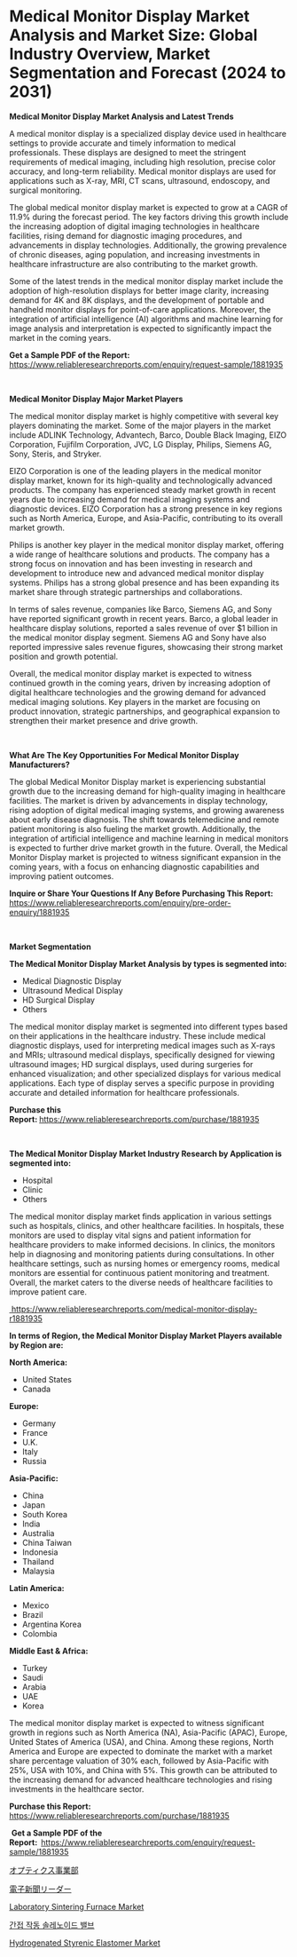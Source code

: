 <p><h1>Medical Monitor Display Market Analysis and Market Size: Global Industry Overview, Market Segmentation and Forecast (2024 to 2031)</h1></p><p><strong>Medical Monitor Display Market Analysis and Latest Trends</strong></p>
<p><p>A medical monitor display is a specialized display device used in healthcare settings to provide accurate and timely information to medical professionals. These displays are designed to meet the stringent requirements of medical imaging, including high resolution, precise color accuracy, and long-term reliability. Medical monitor displays are used for applications such as X-ray, MRI, CT scans, ultrasound, endoscopy, and surgical monitoring.</p><p>The global medical monitor display market is expected to grow at a CAGR of 11.9% during the forecast period. The key factors driving this growth include the increasing adoption of digital imaging technologies in healthcare facilities, rising demand for diagnostic imaging procedures, and advancements in display technologies. Additionally, the growing prevalence of chronic diseases, aging population, and increasing investments in healthcare infrastructure are also contributing to the market growth.</p><p>Some of the latest trends in the medical monitor display market include the adoption of high-resolution displays for better image clarity, increasing demand for 4K and 8K displays, and the development of portable and handheld monitor displays for point-of-care applications. Moreover, the integration of artificial intelligence (AI) algorithms and machine learning for image analysis and interpretation is expected to significantly impact the market in the coming years.</p></p>
<p><strong>Get a Sample PDF of the Report:&nbsp;</strong> <a href="https://www.reliableresearchreports.com/enquiry/request-sample/1881935">https://www.reliableresearchreports.com/enquiry/request-sample/1881935</a></p>
<p>&nbsp;</p>
<p><strong>Medical Monitor Display Major Market Players</strong></p>
<p><p>The medical monitor display market is highly competitive with several key players dominating the market. Some of the major players in the market include ADLINK Technology, Advantech, Barco, Double Black Imaging, EIZO Corporation, Fujifilm Corporation, JVC, LG Display, Philips, Siemens AG, Sony, Steris, and Stryker.</p><p>EIZO Corporation is one of the leading players in the medical monitor display market, known for its high-quality and technologically advanced products. The company has experienced steady market growth in recent years due to increasing demand for medical imaging systems and diagnostic devices. EIZO Corporation has a strong presence in key regions such as North America, Europe, and Asia-Pacific, contributing to its overall market growth.</p><p>Philips is another key player in the medical monitor display market, offering a wide range of healthcare solutions and products. The company has a strong focus on innovation and has been investing in research and development to introduce new and advanced medical monitor display systems. Philips has a strong global presence and has been expanding its market share through strategic partnerships and collaborations.</p><p>In terms of sales revenue, companies like Barco, Siemens AG, and Sony have reported significant growth in recent years. Barco, a global leader in healthcare display solutions, reported a sales revenue of over $1 billion in the medical monitor display segment. Siemens AG and Sony have also reported impressive sales revenue figures, showcasing their strong market position and growth potential.</p><p>Overall, the medical monitor display market is expected to witness continued growth in the coming years, driven by increasing adoption of digital healthcare technologies and the growing demand for advanced medical imaging solutions. Key players in the market are focusing on product innovation, strategic partnerships, and geographical expansion to strengthen their market presence and drive growth.</p></p>
<p>&nbsp;</p>
<p><strong>What Are The Key Opportunities For Medical Monitor Display Manufacturers?</strong></p>
<p><p>The global Medical Monitor Display market is experiencing substantial growth due to the increasing demand for high-quality imaging in healthcare facilities. The market is driven by advancements in display technology, rising adoption of digital medical imaging systems, and growing awareness about early disease diagnosis. The shift towards telemedicine and remote patient monitoring is also fueling the market growth. Additionally, the integration of artificial intelligence and machine learning in medical monitors is expected to further drive market growth in the future. Overall, the Medical Monitor Display market is projected to witness significant expansion in the coming years, with a focus on enhancing diagnostic capabilities and improving patient outcomes.</p></p>
<p><strong>Inquire or Share Your Questions If Any Before Purchasing This Report:</strong> <a href="https://www.reliableresearchreports.com/enquiry/pre-order-enquiry/1881935">https://www.reliableresearchreports.com/enquiry/pre-order-enquiry/1881935</a></p>
<p>&nbsp;</p>
<p><strong>Market Segmentation</strong></p>
<p><strong>The Medical Monitor Display Market Analysis by types is segmented into:</strong></p>
<p><ul><li>Medical Diagnostic Display</li><li>Ultrasound Medical Display</li><li>HD Surgical Display</li><li>Others</li></ul></p>
<p><p>The medical monitor display market is segmented into different types based on their applications in the healthcare industry. These include medical diagnostic displays, used for interpreting medical images such as X-rays and MRIs; ultrasound medical displays, specifically designed for viewing ultrasound images; HD surgical displays, used during surgeries for enhanced visualization; and other specialized displays for various medical applications. Each type of display serves a specific purpose in providing accurate and detailed information for healthcare professionals.</p></p>
<p><strong>Purchase this Report:&nbsp;</strong><a href="https://www.reliableresearchreports.com/purchase/1881935">https://www.reliableresearchreports.com/purchase/1881935</a></p>
<p>&nbsp;</p>
<p><strong>The Medical Monitor Display Market Industry Research by Application is segmented into:</strong></p>
<p><ul><li>Hospital</li><li>Clinic</li><li>Others</li></ul></p>
<p><p>The medical monitor display market finds application in various settings such as hospitals, clinics, and other healthcare facilities. In hospitals, these monitors are used to display vital signs and patient information for healthcare providers to make informed decisions. In clinics, the monitors help in diagnosing and monitoring patients during consultations. In other healthcare settings, such as nursing homes or emergency rooms, medical monitors are essential for continuous patient monitoring and treatment. Overall, the market caters to the diverse needs of healthcare facilities to improve patient care.</p></p>
<p><a href="https://www.reliableresearchreports.com/medical-monitor-display-r1881935">&nbsp;https://www.reliableresearchreports.com/medical-monitor-display-r1881935</a></p>
<p><strong>In terms of Region, the Medical Monitor Display Market Players available by Region are:</strong></p>
<p>
    <p> <strong> North America: </strong>
        <ul>
            <li>United States</li>
            <li>Canada</li>
        </ul>
        </p> 
    <p> <strong> Europe: </strong>
        <ul>
            <li>Germany</li>
            <li>France</li>
            <li>U.K.</li>
            <li>Italy</li>
            <li>Russia</li>
        </ul>
        </p> 
    <p> <strong> Asia-Pacific: </strong>
        <ul>
            <li>China</li>
            <li>Japan</li>
            <li>South Korea</li>
            <li>India</li>
            <li>Australia</li>
            <li>China Taiwan</li>
            <li>Indonesia</li>
            <li>Thailand</li>
            <li>Malaysia</li>
        </ul>
        </p> 
    <p> <strong> Latin America: </strong>
        <ul>
            <li>Mexico</li>
            <li>Brazil</li>
            <li>Argentina Korea</li>
            <li>Colombia</li>
        </ul>
        </p> 
    <p> <strong> Middle East & Africa: </strong>
        <ul>
            <li>Turkey</li>
            <li>Saudi</li>
            <li>Arabia</li>
            <li>UAE</li>
            <li>Korea</li>
        </ul>
    </p>
    </p>
<p><p>The medical monitor display market is expected to witness significant growth in regions such as North America (NA), Asia-Pacific (APAC), Europe, United States of America (USA), and China. Among these regions, North America and Europe are expected to dominate the market with a market share percentage valuation of 30% each, followed by Asia-Pacific with 25%, USA with 10%, and China with 5%. This growth can be attributed to the increasing demand for advanced healthcare technologies and rising investments in the healthcare sector.</p></p>
<p><strong>Purchase this Report: </strong><a href="https://www.reliableresearchreports.com/purchase/1881935">https://www.reliableresearchreports.com/purchase/1881935</a></p>
<p>&nbsp;<strong>Get a Sample PDF of the Report:&nbsp;&nbsp;</strong><a href="https://www.reliableresearchreports.com/enquiry/request-sample/1881935">https://www.reliableresearchreports.com/enquiry/request-sample/1881935</a></p>
<p><strong></strong></p>
<p><p><a href="https://medium.com/@bertramveum2023/%E5%85%89%E5%AD%A6%E9%83%A8%E9%96%80%E5%B8%82%E5%A0%B4%E3%81%AF-%E5%B8%82%E5%A0%B4%E3%82%B7%E3%82%A7%E3%82%A2-%E5%B8%82%E5%A0%B4%E3%83%88%E3%83%AC%E3%83%B3%E3%83%89-%E5%B8%82%E5%A0%B4%E6%88%90%E9%95%B7%E3%81%AB%E9%96%A2%E3%81%99%E3%82%8B%E6%83%85%E5%A0%B1%E3%82%92%E6%8F%90%E4%BE%9B%E3%81%97%E3%81%A6%E3%81%84%E3%81%BE%E3%81%99-4c946b83bb92">オプティクス事業部</a></p><p><a href="https://medium.com/@lawrencewatkins654/%E9%9B%BB%E5%AD%90%E6%96%B0%E8%81%9E%E3%83%AA%E3%83%BC%E3%83%80%E3%83%BC%E5%B8%82%E5%A0%B4-%E6%88%90%E5%8A%9F%E3%81%99%E3%82%8B%E3%83%93%E3%82%B8%E3%83%8D%E3%82%B9%E6%88%A6%E7%95%A5%E3%81%AE%E9%8D%B52031%E5%B9%B4%E3%81%BE%E3%81%A7%E3%81%AE%E4%BA%88%E6%B8%AC-d58346a5494e">電子新聞リーダー</a></p><p><a href="https://www.linkedin.com/pulse/analyzing-laboratory-sintering-furnace-market-global-industry-tcaje?trackingId=UQy8YIrE9Cf8UQoCnfC%2B3g%3D%3D">Laboratory Sintering Furnace Market</a></p><p><a href="https://medium.com/@carolynurton5656/%EA%B0%84%EC%A0%91-%EC%9E%91%EC%9A%A9-%EC%86%94%EB%A0%88%EB%85%B8%EC%9D%B4%EB%93%9C-%EB%B0%B8%EB%B8%8C-%EC%8B%9C%EC%9E%A5-%EA%B7%9C%EB%AA%A8-cagr-%ED%8A%B8%EB%A0%8C%EB%93%9C-2024-2030-65a0e22b79ac">간접 작동 솔레노이드 밸브</a></p><p><a href="https://issuu.com/reportprime-2/docs/hydrogenated-styrenic-elastomer-market-size-2030.p">Hydrogenated Styrenic Elastomer Market</a></p></p>